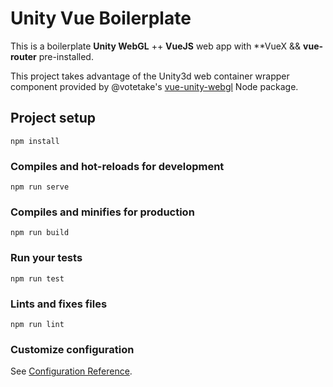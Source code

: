 # Unity Vue Boilerplate

This is a boilerplate **Unity WebGL** ++ **VueJS** web app with **VueX && **vue-router** pre-installed.

This project takes advantage of the Unity3d web container wrapper component provided by
@votetake's [vue-unity-webgl](https://github.com/votetake/vue-unity-webgl) Node package.



## Project setup
```
npm install
```

### Compiles and hot-reloads for development
```
npm run serve
```

### Compiles and minifies for production
```
npm run build
```

### Run your tests
```
npm run test
```

### Lints and fixes files
```
npm run lint
```

### Customize configuration
See [Configuration Reference](https://cli.vuejs.org/config/).
